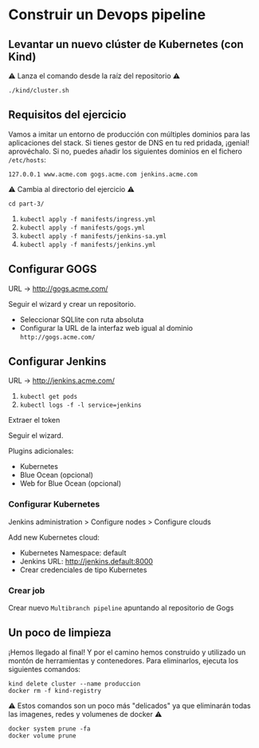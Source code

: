 # Construir un Devops pipeline

## Levantar un nuevo clúster de Kubernetes (con Kind)

:warning: Lanza el comando desde la raíz del repositorio :warning:

`./kind/cluster.sh`

## Requisitos del ejercicio

Vamos a imitar un entorno de producción con múltiples dominios para las aplicaciones del stack.
Si tienes gestor de DNS en tu red pridada, ¡genial! aprovéchalo.
Si no, puedes añadir los siguientes dominios en el fichero `/etc/hosts`:

```
127.0.0.1 www.acme.com gogs.acme.com jenkins.acme.com
```


:warning: Cambia al directorio del ejercicio :warning:
```
cd part-3/
```

1) `kubectl apply -f manifests/ingress.yml`
2) `kubectl apply -f manifests/gogs.yml`
3) `kubectl apply -f manifests/jenkins-sa.yml`
4) `kubectl apply -f manifests/jenkins.yml`


## Configurar GOGS

URL -> http://gogs.acme.com/

Seguir el wizard y crear un repositorio.
- Seleccionar SQLlite con ruta absoluta
- Configurar la URL de la interfaz web igual al dominio `http://gogs.acme.com/`

## Configurar Jenkins

URL -> http://jenkins.acme.com/

1) `kubectl get pods`
2) `kubectl logs -f -l service=jenkins`

Extraer el token

Seguir el wizard.

Plugins adicionales:

- Kubernetes
- Blue Ocean (opcional)
- Web for Blue Ocean (opcional)

### Configurar Kubernetes

Jenkins administration > Configure nodes > Configure clouds

Add new Kubernetes cloud:
- Kubernetes Namespace: default
- Jenkins URL: http://jenkins.default:8000
- Crear credenciales de tipo Kubernetes

### Crear job

Crear nuevo `Multibranch pipeline` apuntando al repositorio de Gogs

## Un poco de limpieza

¡Hemos llegado al final! Y por el camino hemos construido y utilizado un montón de herramientas y contenedores.
Para eliminarlos, ejecuta los siguientes comandos:

```
kind delete cluster --name produccion
docker rm -f kind-registry
```

:warning: Estos comandos son un poco más "delicados" ya que eliminarán todas las imagenes, redes y volumenes de docker :warning:

```
docker system prune -fa
docker volume prune
```